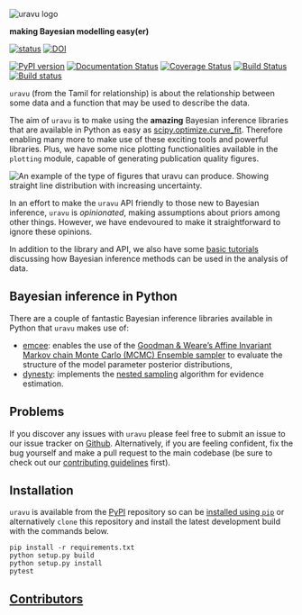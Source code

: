 ![uravu logo](https://github.com/arm61/uravu/raw/master/docs/source/logo/uravu_logo.png)

**making Bayesian modelling easy(er)**

[![status](https://joss.theoj.org/papers/e9047e48bf024589e0765f955b3e4c76/status.svg)](https://joss.theoj.org/papers/e9047e48bf024589e0765f955b3e4c76)
[![DOI](https://zenodo.org/badge/241184437.svg)](https://zenodo.org/badge/latestdoi/241184437)

[![PyPI version](https://badge.fury.io/py/uravu.svg)](https://badge.fury.io/py/uravu)
[![Documentation Status](https://readthedocs.org/projects/uravu/badge/?version=latest)](https://uravu.readthedocs.io/en/latest/?badge=latest)
[![Coverage Status](https://coveralls.io/repos/github/arm61/uravu/badge.svg?branch=master)](https://coveralls.io/github/arm61/uravu?branch=master)
[![Build Status](https://github.com/arm61/uravu/workflows/python-ci/badge.svg)](https://github.com/arm61/uravu/actions?query=workflow%3Apython-ci)
[![Build status](https://ci.appveyor.com/api/projects/status/eo426m99lmkbh5rx?svg=true)](https://ci.appveyor.com/project/arm61/uravu)

``uravu`` (from the Tamil for relationship) is about the relationship between some data and a function that may be used to describe the data.

The aim of ``uravu`` is to make using the **amazing** Bayesian inference libraries that are available in Python as easy as [scipy.optimize.curve_fit](https://docs.scipy.org/doc/scipy/reference/generated/scipy.optimize.curve_fit.html).
Therefore enabling many more to make use of these exciting tools and powerful libraries.
Plus, we have some nice plotting functionalities available in the `plotting` module, capable of generating publication quality figures.

![An example of the type of figures that uravu can produce. Showing straight line distribution with increasing uncertainty.](https://github.com/arm61/uravu/raw/master/docs/source/sample_fig.png)

In an effort to make the ``uravu`` API friendly to those new to Bayesian inference, ``uravu`` is *opinionated*, making assumptions about priors among other things.
However, we have endevoured to make it straightforward to ignore these opinions.

In addition to the library and API, we also have some [basic tutorials](https://uravu.readthedocs.io/en/latest/tutorials.html) discussing how Bayesian inference methods can be used in the analysis of data.

## Bayesian inference in Python

There are a couple of fantastic Bayesian inference libraries available in Python that `uravu` makes use of:

- [emcee](https://emcee.readthedocs.io/): enables the use of the [Goodman & Weare’s Affine Invariant Markov chain Monte Carlo (MCMC) Ensemble sampler](https://doi.org/10.2140/camcos.2010.5.65) to evaluate the structure of the model parameter posterior distributions,
- [dynesty](https://dynesty.readthedocs.io/): implements the [nested sampling](https://doi.org/10.1063/1.1835238) algorithm for evidence estimation.

## Problems

If you discover any issues with `uravu` please feel free to submit an issue to our issue tracker on [Github](https://github.com/arm61/uravu).
Alternatively, if you are feeling confident, fix the bug yourself and make a pull request to the main codebase (be sure to check out our [contributing guidelines](https://github.com/arm61/uravu/blob/master/CONTRIBUTING.md) first).

## Installation

`uravu` is available from the [PyPI](https://pypi.org/project/uravu/) repository so can be [installed using `pip`](https://uravu.readthedocs.io/en/latest/installation.html) or alternatively `clone` this repository and install the latest development build with the commands below.

```
pip install -r requirements.txt
python setup.py build
python setup.py install
pytest
```

## [Contributors](https://github.com/arm61/uravu/graphs/contributors)
